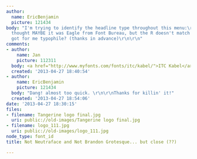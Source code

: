 ```yaml
---
author:
  name: EricBenjamin
  picture: 121434
body: "I'm trying to identify the headline type throughout this menu:\r\nhttp://tangerineboulder.com/wordpress/wp-content/uploads/2011/09/Tangerine-Menu_Brunch.pdf\r\n\r\nI
  thought MAYBE it was Eagle from Font Bureau, but the R doesn't match up. \r\n\r\nWhat'cha
  got for me typophile? (thanks in advance)\r\n\r\n"
comments:
- author:
    name: Jan
    picture: 112311
  body: <a href="http://www.myfonts.com/fonts/itc/kabel/">ITC Kabel</a>.
  created: '2013-04-27 18:40:54'
- author:
    name: EricBenjamin
    picture: 121434
  body: "Dang! almost too quick. \r\n\r\nThanks for killin' it!"
  created: '2013-04-27 18:54:06'
date: '2013-04-27 18:30:15'
files:
- filename: Tangerine logo final.jpg
  uri: public://old-images/Tangerine logo final.jpg
- filename: logo_111.jpg
  uri: public://old-images/logo_111.jpg
node_type: font_id
title: Not Neutraface and Not Brandon Grotesque... but close (??)

---
```

